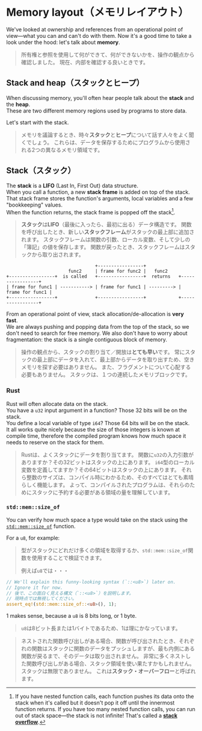 # Memory layout（メモリレイアウト）

We've looked at ownership and references from an operational point of view—what you can and can't do with them.
Now it's a good time to take a look under the hood: let's talk about **memory**.

> 所有権と参照を使用して何ができて、何ができないかを、操作の観点から確認しました。
> 現在、内部を確認する良いときです。

## Stack and heap（スタックとヒープ）

When discussing memory, you'll often hear people talk about the **stack** and the **heap**.\
These are two different memory regions used by programs to store data.

Let's start with the stack.

> メモリを議論するとき、時々**スタック**と**ヒープ**について話す人々をよく聞くでしょう。
> これらは、データを保存するためにプログラムから使用される2つの異なるメモリ領域です。

## Stack（スタック）

The **stack** is a **LIFO** (Last In, First Out) data structure.\
When you call a function, a new **stack frame** is added on top of the stack. That stack frame stores
the function's arguments, local variables and a few "bookkeeping" values.\
When the function returns, the stack frame is popped off the stack[^stack-overflow].

> **スタック**は**LIFO**（最後に入ったら、最初に出る）データ構造です。
> 関数を呼び出したとき、新しい**スタックフレーム**がスタックの最上部に追加されます。
> スタックフレームは関数の引数、ローカル変数、そして少しの「簿記」の値を保存します。
> 関数が戻ったとき、スタックフレームはスタックから取り出されます。

```text
                                 +-----------------+
                       func2     | frame for func2 |   func2
+-----------------+  is called   +-----------------+  returns   +-----------------+
| frame for func1 | -----------> | frame for func1 | ---------> | frame for func1 |
+-----------------+              +-----------------+            +-----------------+
```

From an operational point of view, stack allocation/de-allocation is **very fast**.\
We are always pushing and popping data from the top of the stack, so we don't need to search for free memory.
We also don't have to worry about fragmentation: the stack is a single contiguous block of memory.

> 操作の観点から、スタックの割り当て／開放は**とても早い**です。
> 常にスタックの最上部にデータを入れて、最上部からデータを取り出すため、空きメモリを探す必要はありません。
> また、フラグメントについて心配する必要もありません。
> スタックは、１つの連続したメモリブロックです。

### Rust

Rust will often allocate data on the stack.\
You have a `u32` input argument in a function? Those 32 bits will be on the stack.\
You define a local variable of type `i64`? Those 64 bits will be on the stack.\
It all works quite nicely because the size of those integers is known at compile time, therefore
the compiled program knows how much space it needs to reserve on the stack for them.

> Rustは、よくスタックにデータを割り当てます。
> 関数に`u32`の入力引数がありますか？その32ビットはスタックの上にあります。
> `i64`型のローカル変数を定義してますか？その64ビットはスタックの上にあります。
> それら整数のサイズは、コンパイル時にわかるため、そのすべてはとても素晴らしく機能します。
> よって、コンパイルされたプログラムは、それらのためにスタックに予約する必要がある領域の量を理解しています。

### `std::mem::size_of`

You can verify how much space a type would take on the stack
using the [`std::mem::size_of`](https://doc.rust-lang.org/std/mem/fn.size_of.html) function.

For a `u8`, for example:

> 型がスタックにどれだけ多くの領域を取得するか、`std::mem::size_of`関数を使用することで検証できます。
>
> 例えば`u8`では・・・

```rust
// We'll explain this funny-looking syntax (`::<u8>`) later on.
// Ignore it for now.
// 後で、この面白く見える構文（`::<u8>`）を説明します。
// 現時点では無視してください。
assert_eq!(std::mem::size_of::<u8>(), 1);
```

1 makes sense, because a `u8` is 8 bits long, or 1 byte.

> `u8`は8ビット長または1バイトであるため、1は理にかなっています。

[^stack-overflow]: If you have nested function calls, each function pushes its data onto the stack when it's called but
it doesn't pop it off until the innermost function returns.
If you have too many nested function calls, you can run out of stack space—the stack is not infinite!
That's called a [**stack overflow**](https://en.wikipedia.org/wiki/Stack_overflow).
> ネストされた関数呼び出しがある場合、関数が呼び出されたとき、それぞれの関数はスタックに関数のデータをプッシュしますが、最も内側にある関数が戻るまで、そのデータは取り出されません。
> 非常に多くネストした関数呼び出しがある場合、スタック領域を使い果たすかもしれません。スタックは無限でありません。
> これは**スタック・オーバーフロー**と呼ばれます。
